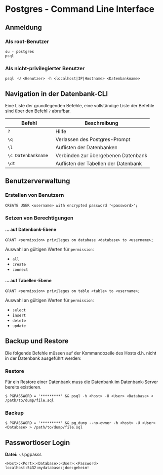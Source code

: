 # Postgres - Command Line Interface

## Anmeldung
### Als root-Benutzer
```
su - postgres
psql
```

### Als nicht-privilegierter Benutzer
```
psql -U <Benutzer> -h <localhost|IP|Hostname> <Datenbankname>
```

## Navigation in der Datenbank-CLI
Eine Liste der grundlegenden Befehle, eine vollständige Liste der Befehle sind über den Befehl <code>\?</code> abrufbar.

| Befehl | Beschreibung|
| --- | --- |
| <code>\?</code> | Hilfe |
| <code>\q</code> | Verlassen des Postgres-Prompt |
| <code>\l</code> | Auflisten der Datenbanken |
| <code>\c  Datenbankname </code> | Verbinden zur übergebenen Datenbank |
| <code>\dt</code> | Auflisten der Tabellen der Datenbank |

## Benutzerverwaltung
### Erstellen von Benutzern
```
CREATE USER <username> with encrypted password '<password>';
```


### Setzen von Berechtigungen
#### ... auf Datenbank-Ebene
```
GRANT <permission> privileges on database <database> to <username>;
```

Auswahl an gültigen Werten für `permission`:
  - `all`
  - `create`
  - `connect`

#### ... auf Tabellen-Ebene
```
GRANT <permission> privileges on table <table> to <username>;
```

Auswahl an gültigen Werten für `permission`:
  - `select`
  - `insert`
  - `delete`
  - `update`

## Backup und Restore
Die folgende Befehle müssen auf der Kommandozeile des Hosts d.h. nicht in der Datenbank ausgeführt werden:

### Restore
Für ein Restore einer Datenbank muss die Datenbank im Datenbank-Server bereits existieren.
```
$ PGPASSWORD = '*********' && psql -h <host> -U <User> <Database> < /path/to/dump/file.sql 
```

### Backup
```
$ PGPASSWORD = '*********' && pg_dump --no-owner -h <host> -U <User> <Database> > /path/to/dump/file.sql 
```

## Passwortloser Login
**Datei:** ~/.pgpasss
```
<Host>:<Port>:<Database>:<User>:<Password>
localhost:5432:mydatabase:jdoe:geheim!
```